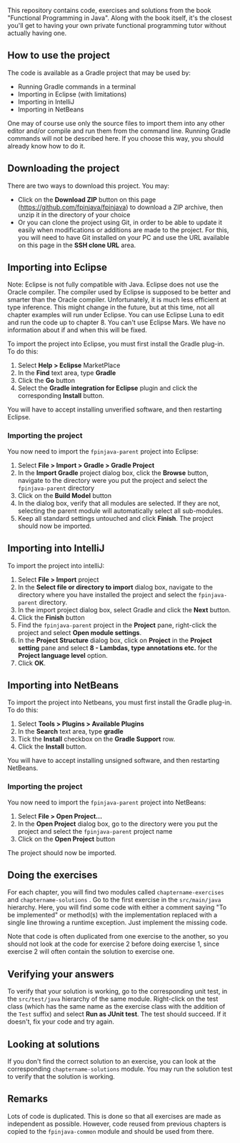 This repository contains code, exercises and solutions from the book "Functional Programming in Java". Along with the book itself, it's the
closest you'll get to having your own private functional programming tutor without actually having one.

## How to use the project

The code is available as a Gradle project that may be used  by:

- Running Gradle commands in a terminal
- Importing in Eclipse (with limitations)
- Importing in IntelliJ
- Importing in NetBeans

One may of course use only the source files to import them into any other editor and/or compile and run them from the command line. Running Gradle
commands will not be described here. If you choose this way, you should already know how to do it.

## Downloading the project

There are two ways to download this project. You may:

- Click on the **Download ZIP** button on this page (https://github.com/fpinjava/fpinjava) to download a ZIP archive, then unzip it in the directory
of your choice
- Or you can clone the project using Git, in order to be able to update it easily when modifications or additions are made to the project. For this,
you will need to have Git installed on your PC and use the URL available on this page in the **SSH clone URL** area.

## Importing into Eclipse

Note: Eclipse is not fully compatible with Java. Eclipse does not use the Oracle compiler. The compiler used by Eclipse is supposed to be better and smarter than the Oracle compiler. Unfortunately, it is much less efficient at type inference. This might change in the future, but at this time, not all chapter examples will run under Eclipse. You can use Eclipse Luna to edit and run the code up to chapter 8. You can't use Eclipse Mars. We have no information about if and when this will be fixed.

To import the project into Eclipse, you must first install the Gradle plug-in. To do this:

1. Select **Help > Eclipse** MarketPlace
1. In the **Find** text area, type **Gradle**
1. Click the **Go** button
1. Select the **Gradle integration for Eclipse** plugin and click the corresponding **Install** button.

You will have to accept installing unverified software, and then restarting Eclipse.

### Importing the project

You now need to import the `fpinjava-parent` project into Eclipse:

1. Select **File > Import > Gradle > Gradle Project**
1. In the **Import Gradle** project dialog box, click the **Browse** button, navigate to the directory were you put the project and select
the `fpinjava-parent` directory
1. Click on the **Build Model** button
1. In the dialog box, verify that all modules are selected. If they are not, selecting the parent module will automatically select all sub-modules.
1. Keep all standard settings untouched and click **Finish**. The project should now be imported.

## Importing into IntelliJ

To import the project into intelliJ:

1. Select **File > Import** project
1. In the **Select file or directory to import** dialog box, navigate to the directory where you have installed the project and select
the `fpinjava-parent` directory.
1. In the import project dialog box, select Gradle and click the **Next** button.
1. Click the **Finish** button
1. Find the `fpinjava-parent` project in the **Project** pane, right-click  the project and select **Open module settings**.
1. In the **Project Structure** dialog box, click on **Project** in the **Project setting** pane and select **8 - Lambdas, type annotations etc.**
for the **Project language level** option.
1. Click **OK**.

## Importing into NetBeans

To import the project into Netbeans, you must first install the Gradle plug-in. To do this:

1. Select **Tools > Plugins > Available Plugins**
1. In the **Search** text area, type **gradle**
1. Tick the **Install** checkbox on the **Gradle Support** row.
1. Click the **Install** button.

You will have to accept installing unsigned software, and then restarting NetBeans.

### Importing the project

You now need to import the `fpinjava-parent` project into NetBeans:

1. Select **File > Open Project...**
1. In the **Open Project** dialog box, go to the directory were you put the project and select
the `fpinjava-parent` project name
1. Click on the **Open Project** button

The project should now be imported.


## Doing the exercises

For each chapter, you will find two modules called `chaptername-exercises` and `chaptername-solutions` . Go to the first exercise in
the `src/main/java` hierarchy. Here, you will find some code with either a comment saying "To be implemented" or method(s) with the
implementation replaced with a single line throwing a runtime exception. Just implement the missing code.

Note that code is often duplicated from one exercise to the another, so you should not look at the code for exercise 2 before doing exercise 1,
since exercise 2 will often contain the solution to exercise one.

## Verifying your answers

To verify that your solution is working, go to the corresponding unit test, in the `src/test/java` hierarchy of the same module. Right-click
on the test class (which has the same name as the exercise class with the addition of the `Test` suffix) and select **Run as JUnit test**. The test should
succeed. If it doesn't, fix your code and try again.

## Looking at solutions

If you don't find the correct solution to an exercise, you can look at the corresponding `chaptername-solutions` module. You may run the solution
test to verify that the solution is working.

## Remarks

Lots of code is duplicated. This is done so that all exercises are made as independent as possible. However, code reused from previous chapters
is copied to the `fpinjava-common` module and should be used from there.



